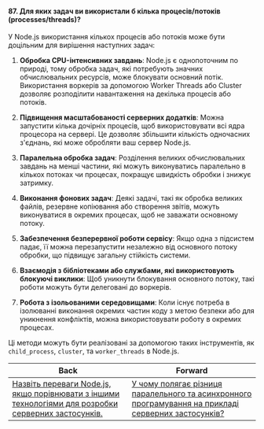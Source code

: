 #### 87. Для яких задач ви використали б кілька процесів/потоків (processes/threads)?

У Node.js використання кількох процесів або потоків може бути доцільним для вирішення наступних задач:

1. **Обробка CPU-інтенсивних завдань**: 
   Node.js є однопоточним по природі, тому обробка задач, які потребують значних обчислювальних ресурсів, може блокувати основний потік. Використання воркерів за допомогою Worker Threads або Cluster дозволяє розподілити навантаження на декілька процесів або потоків.

2. **Підвищення масштабованості серверних додатків**:
   Можна запустити кілька дочірніх процесів, щоб використовувати всі ядра процесора на сервері. Це дозволяє збільшити кількість одночасних з'єднань, які може обробляти ваш сервер Node.js.

3. **Паралельна обробка задач**:
   Розділення великих обчислювальних завдань на менші частини, які можуть виконуватись паралельно в кількох потоках чи процесах, покращує швидкість обробки і знижує затримку.

4. **Виконання фонових задач**:
   Деякі задачі, такі як обробка великих файлів, резервне копіювання або створення звітів, можуть виконуватися в окремих процесах, щоб не заважати основному потоку.

5. **Забезпечення безперервної роботи сервісу**:
   Якщо одна з підсистем падає, її можна перезапустити незалежно від основного потоку обробки, що підвищує загальну стійкість системи.

6. **Взаємодія з бібліотеками або службами, які використовують блокуючі виклики**:
   Щоб уникнути блокування основного потоку, такі роботи можуть бути делеговані до воркерів.

7. **Робота з ізольованими середовищами**:
   Коли існує потреба в ізолюванні виконання окремих частин коду з метою безпеки або для уникнення конфліктів, можна використовувати роботу в окремих процесах.

Ці методи можуть бути реалізовані за допомогою таких інструментів, як `child_process`, `cluster`, та `worker_threads` в Node.js.

| Back | Forward |
|---|---|
| [Назвіть переваги Node.js, якщо порівнювати з іншими технологіями для розробки серверних застосунків.](/ua/middle/nodejs/what-are-the-advantages-of-nodejs-compared-to-other-serverside-development-technologies.md)  | [У чому полягає різниця паралельного та асинхронного програмування на прикладі серверних застосунків?](/ua/middle/nodejs/what-is-the-difference-between-parallel-and-asynchronous-programming-in-server-applications.md) |